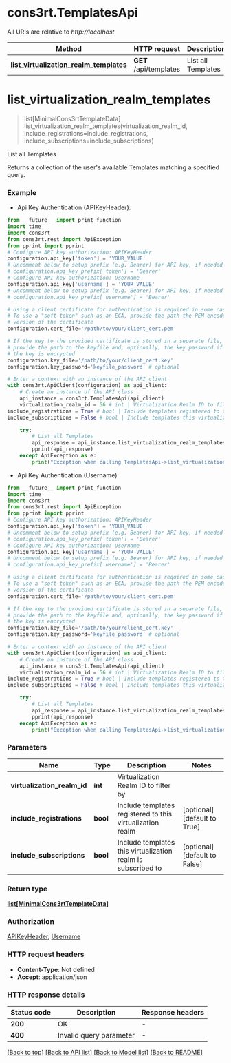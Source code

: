 # cons3rt.TemplatesApi

All URIs are relative to *http://localhost*

Method | HTTP request | Description
------------- | ------------- | -------------
[**list_virtualization_realm_templates**](TemplatesApi.md#list_virtualization_realm_templates) | **GET** /api/templates | List all Templates


# **list_virtualization_realm_templates**
> list[MinimalCons3rtTemplateData] list_virtualization_realm_templates(virtualization_realm_id, include_registrations=include_registrations, include_subscriptions=include_subscriptions)

List all Templates

Returns a collection of the user's available Templates matching a specified query.

### Example

* Api Key Authentication (APIKeyHeader):
```python
from __future__ import print_function
import time
import cons3rt
from cons3rt.rest import ApiException
from pprint import pprint
# Configure API key authorization: APIKeyHeader
configuration.api_key['token'] = 'YOUR_VALUE'
# Uncomment below to setup prefix (e.g. Bearer) for API key, if needed
# configuration.api_key_prefix['token'] = 'Bearer'
# Configure API key authorization: Username
configuration.api_key['username'] = 'YOUR_VALUE'
# Uncomment below to setup prefix (e.g. Bearer) for API key, if needed
# configuration.api_key_prefix['username'] = 'Bearer'

# Using a client certificate for authentication is required in some cases.
# To use a "soft-token" such as an ECA, provide the path the PEM encoded
# version of the certificate
configuration.cert_file='/path/to/your/client_cert.pem'

# If the key to the provided certificate is stored in a separate file,
# provide the path to the keyfile and, optionally, the key password if
# the key is encrypted
configuration.key_file='/path/to/your/client_cert.key'
configuration.key_password='keyfile_password' # optional

# Enter a context with an instance of the API client
with cons3rt.ApiClient(configuration) as api_client:
    # Create an instance of the API class
    api_instance = cons3rt.TemplatesApi(api_client)
    virtualization_realm_id = 56 # int | Virtualization Realm ID to filter by
include_registrations = True # bool | Include templates registered to this virtualization realm (optional) (default to True)
include_subscriptions = False # bool | Include templates this virtualization realm is subscribed to (optional) (default to False)

    try:
        # List all Templates
        api_response = api_instance.list_virtualization_realm_templates(virtualization_realm_id, include_registrations=include_registrations, include_subscriptions=include_subscriptions)
        pprint(api_response)
    except ApiException as e:
        print("Exception when calling TemplatesApi->list_virtualization_realm_templates: %s\n" % e)
```

* Api Key Authentication (Username):
```python
from __future__ import print_function
import time
import cons3rt
from cons3rt.rest import ApiException
from pprint import pprint
# Configure API key authorization: APIKeyHeader
configuration.api_key['token'] = 'YOUR_VALUE'
# Uncomment below to setup prefix (e.g. Bearer) for API key, if needed
# configuration.api_key_prefix['token'] = 'Bearer'
# Configure API key authorization: Username
configuration.api_key['username'] = 'YOUR_VALUE'
# Uncomment below to setup prefix (e.g. Bearer) for API key, if needed
# configuration.api_key_prefix['username'] = 'Bearer'

# Using a client certificate for authentication is required in some cases.
# To use a "soft-token" such as an ECA, provide the path the PEM encoded
# version of the certificate
configuration.cert_file='/path/to/your/client_cert.pem'

# If the key to the provided certificate is stored in a separate file,
# provide the path to the keyfile and, optionally, the key password if
# the key is encrypted
configuration.key_file='/path/to/your/client_cert.key'
configuration.key_password='keyfile_password' # optional

# Enter a context with an instance of the API client
with cons3rt.ApiClient(configuration) as api_client:
    # Create an instance of the API class
    api_instance = cons3rt.TemplatesApi(api_client)
    virtualization_realm_id = 56 # int | Virtualization Realm ID to filter by
include_registrations = True # bool | Include templates registered to this virtualization realm (optional) (default to True)
include_subscriptions = False # bool | Include templates this virtualization realm is subscribed to (optional) (default to False)

    try:
        # List all Templates
        api_response = api_instance.list_virtualization_realm_templates(virtualization_realm_id, include_registrations=include_registrations, include_subscriptions=include_subscriptions)
        pprint(api_response)
    except ApiException as e:
        print("Exception when calling TemplatesApi->list_virtualization_realm_templates: %s\n" % e)
```

### Parameters

Name | Type | Description  | Notes
------------- | ------------- | ------------- | -------------
 **virtualization_realm_id** | **int**| Virtualization Realm ID to filter by | 
 **include_registrations** | **bool**| Include templates registered to this virtualization realm | [optional] [default to True]
 **include_subscriptions** | **bool**| Include templates this virtualization realm is subscribed to | [optional] [default to False]

### Return type

[**list[MinimalCons3rtTemplateData]**](MinimalCons3rtTemplateData.md)

### Authorization

[APIKeyHeader](../README.md#APIKeyHeader), [Username](../README.md#Username)

### HTTP request headers

 - **Content-Type**: Not defined
 - **Accept**: application/json

### HTTP response details
| Status code | Description | Response headers |
|-------------|-------------|------------------|
**200** | OK |  -  |
**400** | Invalid query parameter |  -  |

[[Back to top]](#) [[Back to API list]](../README.md#documentation-for-api-endpoints) [[Back to Model list]](../README.md#documentation-for-models) [[Back to README]](../README.md)

